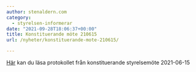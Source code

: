 ```yaml
---
author: stenaldern.com
category:
  - styrelsen-informerar
date: "2021-09-28T18:06:37+00:00"
title: Konstituerande möte 210615
url: /nyheter/konstituerande-mote-210615/

---
```

[Här](/wp-content/uploads/2021/09/210615-konstituerande-styrelsemote.pdf) kan du läsa protokollet från konstituerande styrelsemöte 2021-06-15
